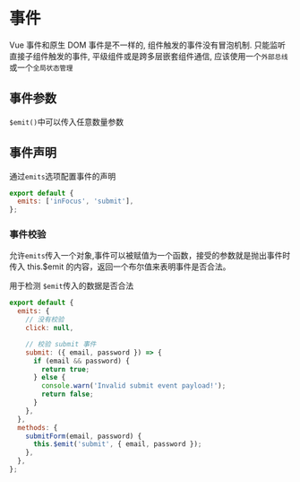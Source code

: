 # 事件

Vue 事件和原生 DOM 事件是不一样的, 组件触发的事件没有冒泡机制. 只能监听直接子组件触发的事件, 平级组件或是跨多层嵌套组件通信, 应该使用一个`外部总线`或一个`全局状态管理`

## 事件参数

`$emit()`中可以传入任意数量参数

## 事件声明

通过`emits`选项配置事件的声明

```js
export default {
  emits: ['inFocus', 'submit'],
};
```

### 事件校验

允许`emits`传入一个对象,事件可以被赋值为一个函数，接受的参数就是抛出事件时传入 this.$emit 的内容，返回一个布尔值来表明事件是否合法。

用于检测 `$emit`传入的数据是否合法

```js
export default {
  emits: {
    // 没有校验
    click: null,

    // 校验 submit 事件
    submit: ({ email, password }) => {
      if (email && password) {
        return true;
      } else {
        console.warn('Invalid submit event payload!');
        return false;
      }
    },
  },
  methods: {
    submitForm(email, password) {
      this.$emit('submit', { email, password });
    },
  },
};
```

